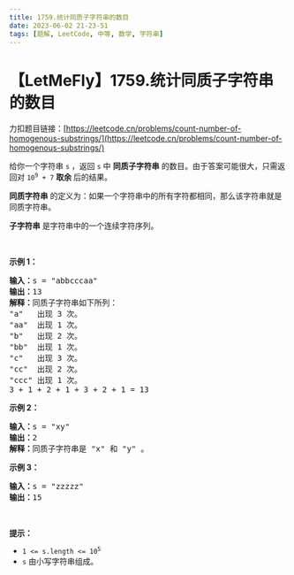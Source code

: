 ```yaml
---
title: 1759.统计同质子字符串的数目
date: 2023-06-02 21-23-51
tags: [题解, LeetCode, 中等, 数学, 字符串]
---
```


# 【LetMeFly】1759.统计同质子字符串的数目

力扣题目链接：[https://leetcode.cn/problems/count-number-of-homogenous-substrings/](https://leetcode.cn/problems/count-number-of-homogenous-substrings/)

<p>给你一个字符串 <code>s</code> ，返回<em> </em><code>s</code><em> </em>中 <strong>同质子字符串</strong> 的数目。由于答案可能很大，只需返回对 <code>10<sup>9</sup> + 7</code> <strong>取余 </strong>后的结果。</p>

<p><strong>同质字符串</strong> 的定义为：如果一个字符串中的所有字符都相同，那么该字符串就是同质字符串。</p>

<p><strong>子字符串</strong> 是字符串中的一个连续字符序列。</p>

<p>&nbsp;</p>

<p><strong>示例 1：</strong></p>

<pre>
<strong>输入：</strong>s = "abbcccaa"
<strong>输出：</strong>13
<strong>解释：</strong>同质子字符串如下所列：
"a"   出现 3 次。
"aa"  出现 1 次。
"b"   出现 2 次。
"bb"  出现 1 次。
"c"   出现 3 次。
"cc"  出现 2 次。
"ccc" 出现 1 次。
3 + 1 + 2 + 1 + 3 + 2 + 1 = 13</pre>

<p><strong>示例 2：</strong></p>

<pre>
<strong>输入：</strong>s = "xy"
<strong>输出：</strong>2
<strong>解释：</strong>同质子字符串是 "x" 和 "y" 。</pre>

<p><strong>示例 3：</strong></p>

<pre>
<strong>输入：</strong>s = "zzzzz"
<strong>输出：</strong>15
</pre>

<p>&nbsp;</p>

<p><strong>提示：</strong></p>

<ul>
	<li><code>1 &lt;= s.length &lt;= 10<sup>5</sup></code></li>
	<li><code>s</code> 由小写字符串组成。</li>
</ul>


    